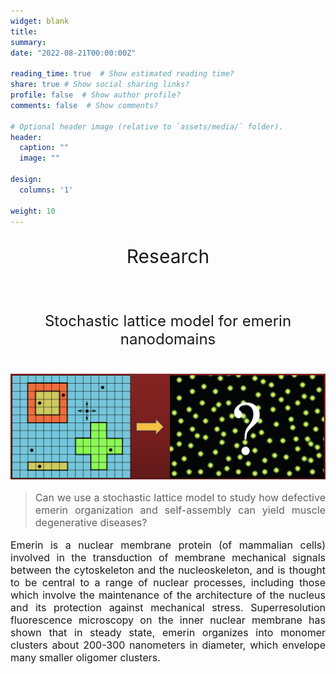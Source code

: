 ```yaml
---
widget: blank
title:
summary: 
date: "2022-08-21T00:00:00Z"

reading_time: true  # Show estimated reading time?
share: true # Show social sharing links?
profile: false  # Show author profile?
comments: false  # Show comments?

# Optional header image (relative to `assets/media/` folder).
header:
  caption: ""
  image: ""

design:
  columns: '1'

weight: 10
---
```

<center><p style="font-size: 30px">Research</p></center><br>

<center><p style="font-size: 24px">Stochastic lattice model for emerin nanodomains</p></center><br>
<img src="StochasticLatticeModel_ProteinDomains.png">

> <p style="font-size: 16px" align="justify">Can we use a stochastic lattice model to study how defective emerin organization and self-assembly can yield muscle degenerative diseases?</p>

<p style="font-size: 16px" align="justify">Emerin is a nuclear membrane protein (of mammalian cells) involved in the transduction of membrane mechanical signals between the cytoskeleton and the nucleoskeleton, and is thought to be central to a range of nuclear processes, including those which involve the maintenance of the architecture of the nucleus and its protection against mechanical stress.  Superresolution fluorescence microscopy on the inner nuclear membrane has shown that in steady state, emerin organizes into monomer clusters about 200-300 nanometers in diameter, which envelope many smaller oligomer clusters.</p>
